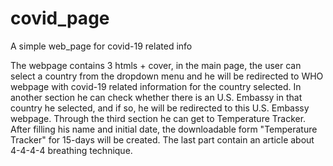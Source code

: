 # covid_page
A simple web_page for covid-19 related info

The webpage contains 3 htmls + cover, in the main page, the user can select a country from the dropdown menu and he will be redirected to WHO webpage with covid-19 related information for the country selected. In another section he can check whether there is an U.S. Embassy in that country he selected, and if so, he will be redirected to this U.S. Embassy webpage. Through the third section he can get to Temperature Tracker. After filling his name and initial date, the downloadable form "Temperature Tracker" for 15-days will be created. The last part contain an article about 4-4-4-4 breathing technique.
